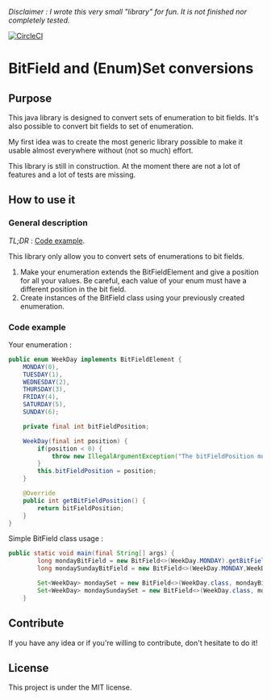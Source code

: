 *Disclaimer : I wrote this very small "library" for fun. It is not finished nor completely tested.*

[![CircleCI](https://circleci.com/gh/FlorentClarret/JBitField.svg?style=svg)](https://circleci.com/gh/FlorentClarret/JBitField)

# BitField and (Enum)Set conversions

## Purpose

This java library is designed to convert sets of enumeration to bit fields. It's also possible to convert bit fields to set of enumeration.

My first idea was to create the most generic library possible to make it usable almost everywhere without (not so much) effort.

This library is still in construction. At the moment there are not a lot of features and a lot of tests are missing.

## How to use it

### General description

*TL;DR* : [Code example](#code-example).

This library only allow you to convert sets of enumerations to bit fields.

1. Make your enumeration extends the BitFieldElement and give a position for all your values. Be careful, each value of your enum must have a different position in the bit field.
2. Create instances of the BitField class using your previously created enumeration.

### Code example

Your enumeration :

``` java
public enum WeekDay implements BitFieldElement {
    MONDAY(0),
    TUESDAY(1),
    WEDNESDAY(2),
    THURSDAY(3),
    FRIDAY(4),
    SATURDAY(5),
    SUNDAY(6);

    private final int bitFieldPosition;

    WeekDay(final int position) {
        if(position < 0) {
            throw new IllegalArgumentException("The bitFieldPosition must be positive or null, current value = [" + position + "]");
        }
        this.bitFieldPosition = position;
    }

    @Override
    public int getBitFieldPosition() {
        return bitFieldPosition;
    }
}
```

Simple BitField class usage :

``` java
public static void main(final String[] args) {
        long mondayBitField = new BitField<>(WeekDay.MONDAY).getBitFieldValue();
        long mondaySundayBitField = new BitField<>(WeekDay.MONDAY,WeekDay.SUNDAY).getBitFieldValue();

        Set<WeekDay> mondaySet = new BitField<>(WeekDay.class, mondayBitField).getSet();
        Set<WeekDay> mondaySundaySet = new BitField<>(WeekDay.class, mondaySundayBitField).getSet();
    }
```

## Contribute

If you have any idea or if you're willing to contribute, don't hesitate to do it!

## License

This project is under the MIT license.
